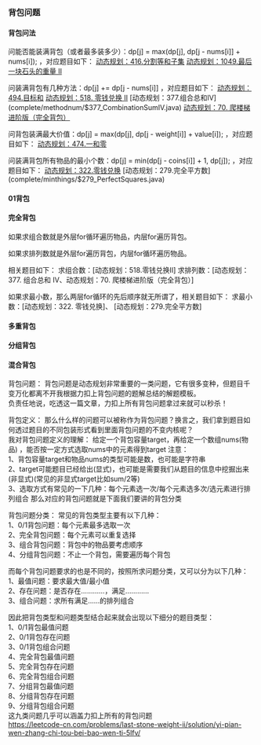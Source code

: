 ### 背包问题

#### 背包问法

问能否能装满背包（或者最多装多少）：dp[j] = max(dp[j], dp[j - nums[i]] + nums[i]); ，对应题目如下：
[动态规划：416.分割等和子集]($01/fillpackagecomplete/$416_PartitionEqualSubsetSum.java)
[动态规划：1049.最后一块石头的重量 II]($01/fillpackagecomplete/$1049_LastStoneWeightII.java)

问装满背包有几种方法：dp[j] += dp[j - nums[i]] ，对应题目如下：
[动态规划：494.目标和]()
[动态规划：518. 零钱兑换 II](complete/methodnum/$518_CoinChange2.java)
[动态规划：377.组合总和Ⅳ](complete/methodnum/$377_CombinationSumIV.java)
[动态规划：70. 爬楼梯进阶版（完全背包）](complete/methodnum/$70_ClimbingStairs.java)

问背包装满最大价值：dp[j] = max(dp[j], dp[j - weight[i]] + value[i]); ，对应题目如下：
[动态规划：474.一和零]($01/maxvalue/$474_OnesAndZeroes.java)

问装满背包所有物品的最小个数：dp[j] = min(dp[j - coins[i]] + 1, dp[j]); ，对应题目如下：
[动态规划：322.零钱兑换](complete/minthings/$322_CoinChange.java)
[动态规划：279.完全平方数](complete/minthings/$279_PerfectSquares.java)

#### 01背包

#### 完全背包

如果求组合数就是外层for循环遍历物品，内层for遍历背包。

如果求排列数就是外层for遍历背包，内层for循环遍历物品。

相关题目如下： 求组合数：[动态规划：518.零钱兑换II]
求排列数：[动态规划：377. 组合总和 Ⅳ、动态规划：70. 爬楼梯进阶版（完全背包）]

如果求最小数，那么两层for循环的先后顺序就无所谓了，相关题目如下： 求最小数：[动态规划：322. 零钱兑换]、 [动态规划：279.完全平方数]

#### 多重背包

#### 分组背包

#### 混合背包

背包问题： 背包问题是动态规划非常重要的一类问题，它有很多变种，但题目千变万化都离不开我根据力扣上背包问题的题解总结的解题模板。  
负责任地说，吃透这一篇文章，力扣上所有背包问题拿过来就可以秒杀！

背包定义： 那么什么样的问题可以被称作为背包问题？换言之，我们拿到题目如何透过题目的不同包装形式看到里面背包问题的不变内核呢？  
我对背包问题定义的理解： 给定一个背包容量target，再给定一个数组nums(物品)
，能否按一定方式选取nums中的元素得到target 注意：  
1、背包容量target和物品nums的类型可能是数，也可能是字符串  
2、target可能题目已经给出(显式)，也可能是需要我们从题目的信息中挖掘出来(非显式)(常见的非显式target比如sum/2等)  
3、选取方式有常见的一下几种：每个元素选一次/每个元素选多次/选元素进行排列组合 那么对应的背包问题就是下面我们要讲的背包分类

背包问题分类： 常见的背包类型主要有以下几种：  
1、0/1背包问题：每个元素最多选取一次  
2、完全背包问题：每个元素可以重复选择  
3、组合背包问题：背包中的物品要考虑顺序  
4、分组背包问题：不止一个背包，需要遍历每个背包

而每个背包问题要求的也是不同的，按照所求问题分类，又可以分为以下几种：  
1、最值问题：要求最大值/最小值  
2、存在问题：是否存在…………，满足…………   
3、组合问题：求所有满足……的排列组合

因此把背包类型和问题类型结合起来就会出现以下细分的题目类型：  
1、0/1背包最值问题  
2、0/1背包存在问题  
3、0/1背包组合问题  
4、完全背包最值问题  
5、完全背包存在问题  
6、完全背包组合问题  
7、分组背包最值问题  
8、分组背包存在问题  
9、分组背包组合问题  
这九类问题几乎可以涵盖力扣上所有的背包问题  
https://leetcode-cn.com/problems/last-stone-weight-ii/solution/yi-pian-wen-zhang-chi-tou-bei-bao-wen-ti-5lfv/
